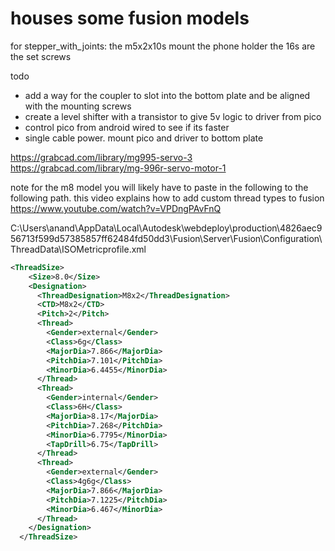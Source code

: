 # houses some fusion models 

for stepper_with_joints:
the m5x2x10s mount the phone holder
the 16s are the set screws

todo
  - add a way for the coupler to slot into the bottom plate and be aligned with the mounting screws
  - create a level shifter with a transistor to give 5v logic to driver from pico 
  - control pico from android wired to see if its faster 
  - single cable power. mount pico and driver to bottom plate 



https://grabcad.com/library/mg995-servo-3
https://grabcad.com/library/mg-996r-servo-motor-1


note for the m8 model you will likely have to paste in the following to the following path. this video explains how to add custom thread types to fusion https://www.youtube.com/watch?v=VPDngPAvFnQ


C:\Users\anand\AppData\Local\Autodesk\webdeploy\production\4826aec956713f599d57385857ff62484fd50dd3\Fusion\Server\Fusion\Configuration\ThreadData\ISOMetricprofile.xml

```xml
<ThreadSize>
    <Size>8.0</Size>
    <Designation>
      <ThreadDesignation>M8x2</ThreadDesignation>
      <CTD>M8x2</CTD>
      <Pitch>2</Pitch>
      <Thread>
        <Gender>external</Gender>
        <Class>6g</Class>
        <MajorDia>7.866</MajorDia>
        <PitchDia>7.101</PitchDia>
        <MinorDia>6.4455</MinorDia>
      </Thread>
      <Thread>
        <Gender>internal</Gender>
        <Class>6H</Class>
        <MajorDia>8.17</MajorDia>
        <PitchDia>7.268</PitchDia>
        <MinorDia>6.7795</MinorDia>
        <TapDrill>6.75</TapDrill>
      </Thread>
      <Thread>
        <Gender>external</Gender>
        <Class>4g6g</Class>
        <MajorDia>7.866</MajorDia>
        <PitchDia>7.1225</PitchDia>
        <MinorDia>6.467</MinorDia>
      </Thread>
    </Designation>
  </ThreadSize>
  ```